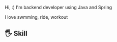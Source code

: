 


Hi, :) I'm backend developer using Java and Spring 

I love swmming, ride, workout 



## 🖐  Skill 


